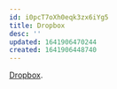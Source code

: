```yaml
---
id: i0pcT7oXh0eqk3zx6iYg5
title: Dropbox
desc: ''
updated: 1641906470244
created: 1641906448740
---
```

[Dropbox](https://docs.google.com/drawings/d/1E18zpiZHSP6wdnMT7k7EPzyVmmkOTLqTLytzEfsMado/edit).
